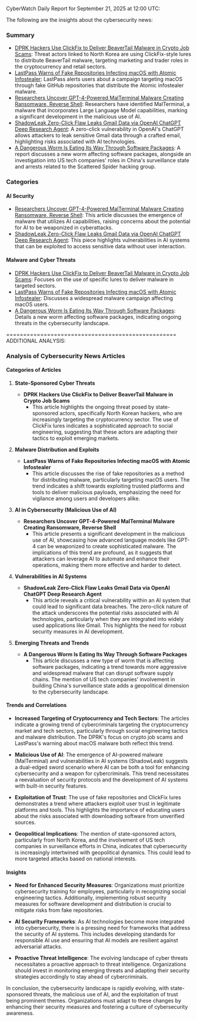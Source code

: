 CyberWatch Daily Report for September 21, 2025 at 12:00 UTC:

The following are the insights about the cybersecurity news:

### Summary
- [DPRK Hackers Use ClickFix to Deliver BeaverTail Malware in Crypto Job Scams](https://thehackernews.com/2025/09/dprk-hackers-use-clickfix-to-deliver.html): Threat actors linked to North Korea are using ClickFix-style lures to distribute BeaverTail malware, targeting marketing and trader roles in the cryptocurrency and retail sectors.
- [LastPass Warns of Fake Repositories Infecting macOS with Atomic Infostealer](https://thehackernews.com/2025/09/lastpass-warns-of-fake-repositories.html): LastPass alerts users about a campaign targeting macOS through fake GitHub repositories that distribute the Atomic infostealer malware.
- [Researchers Uncover GPT-4-Powered MalTerminal Malware Creating Ransomware, Reverse Shell](https://thehackernews.com/2025/09/researchers-uncover-gpt-4-powered.html): Researchers have identified MalTerminal, a malware that incorporates Large Language Model capabilities, marking a significant development in the malicious use of AI.
- [ShadowLeak Zero-Click Flaw Leaks Gmail Data via OpenAI ChatGPT Deep Research Agent](https://thehackernews.com/2025/09/shadowleak-zero-click-flaw-leaks-gmail.html): A zero-click vulnerability in OpenAI's ChatGPT allows attackers to leak sensitive Gmail data through a crafted email, highlighting risks associated with AI technologies.
- [A Dangerous Worm Is Eating Its Way Through Software Packages](https://www.wired.com/story/a-dangerous-worm-is-eating-its-way-through-software-packages/): A report discusses a new worm affecting software packages, alongside an investigation into US tech companies' roles in China's surveillance state and arrests related to the Scattered Spider hacking group.

### Categories
#### AI Security
- [Researchers Uncover GPT-4-Powered MalTerminal Malware Creating Ransomware, Reverse Shell](https://thehackernews.com/2025/09/researchers-uncover-gpt-4-powered.html): This article discusses the emergence of malware that utilizes AI capabilities, raising concerns about the potential for AI to be weaponized in cyberattacks.
- [ShadowLeak Zero-Click Flaw Leaks Gmail Data via OpenAI ChatGPT Deep Research Agent](https://thehackernews.com/2025/09/shadowleak-zero-click-flaw-leaks-gmail.html): This piece highlights vulnerabilities in AI systems that can be exploited to access sensitive data without user interaction.

#### Malware and Cyber Threats
- [DPRK Hackers Use ClickFix to Deliver BeaverTail Malware in Crypto Job Scams](https://thehackernews.com/2025/09/dprk-hackers-use-clickfix-to-deliver.html): Focuses on the use of specific lures to deliver malware in targeted sectors.
- [LastPass Warns of Fake Repositories Infecting macOS with Atomic Infostealer](https://thehackernews.com/2025/09/lastpass-warns-of-fake-repositories.html): Discusses a widespread malware campaign affecting macOS users.
- [A Dangerous Worm Is Eating Its Way Through Software Packages](https://www.wired.com/story/a-dangerous-worm-is-eating-its-way-through-software-packages/): Details a new worm affecting software packages, indicating ongoing threats in the cybersecurity landscape.

==================================================
ADDITIONAL ANALYSIS:

### Analysis of Cybersecurity News Articles

#### Categories of Articles

1. **State-Sponsored Cyber Threats**
   - **DPRK Hackers Use ClickFix to Deliver BeaverTail Malware in Crypto Job Scams**
     - This article highlights the ongoing threat posed by state-sponsored actors, specifically North Korean hackers, who are increasingly targeting the cryptocurrency sector. The use of ClickFix lures indicates a sophisticated approach to social engineering, suggesting that these actors are adapting their tactics to exploit emerging markets.

2. **Malware Distribution and Exploits**
   - **LastPass Warns of Fake Repositories Infecting macOS with Atomic Infostealer**
     - This article discusses the rise of fake repositories as a method for distributing malware, particularly targeting macOS users. The trend indicates a shift towards exploiting trusted platforms and tools to deliver malicious payloads, emphasizing the need for vigilance among users and developers alike.

3. **AI in Cybersecurity (Malicious Use of AI)**
   - **Researchers Uncover GPT-4-Powered MalTerminal Malware Creating Ransomware, Reverse Shell**
     - This article presents a significant development in the malicious use of AI, showcasing how advanced language models like GPT-4 can be weaponized to create sophisticated malware. The implications of this trend are profound, as it suggests that attackers can leverage AI to automate and enhance their operations, making them more effective and harder to detect.

4. **Vulnerabilities in AI Systems**
   - **ShadowLeak Zero-Click Flaw Leaks Gmail Data via OpenAI ChatGPT Deep Research Agent**
     - This article reveals a critical vulnerability within an AI system that could lead to significant data breaches. The zero-click nature of the attack underscores the potential risks associated with AI technologies, particularly when they are integrated into widely used applications like Gmail. This highlights the need for robust security measures in AI development.

5. **Emerging Threats and Trends**
   - **A Dangerous Worm Is Eating Its Way Through Software Packages**
     - This article discusses a new type of worm that is affecting software packages, indicating a trend towards more aggressive and widespread malware that can disrupt software supply chains. The mention of US tech companies' involvement in building China's surveillance state adds a geopolitical dimension to the cybersecurity landscape.

#### Trends and Correlations

- **Increased Targeting of Cryptocurrency and Tech Sectors**: The articles indicate a growing trend of cybercriminals targeting the cryptocurrency market and tech sectors, particularly through social engineering tactics and malware distribution. The DPRK's focus on crypto job scams and LastPass's warning about macOS malware both reflect this trend.

- **Malicious Use of AI**: The emergence of AI-powered malware (MalTerminal) and vulnerabilities in AI systems (ShadowLeak) suggests a dual-edged sword scenario where AI can be both a tool for enhancing cybersecurity and a weapon for cybercriminals. This trend necessitates a reevaluation of security protocols and the development of AI systems with built-in security features.

- **Exploitation of Trust**: The use of fake repositories and ClickFix lures demonstrates a trend where attackers exploit user trust in legitimate platforms and tools. This highlights the importance of educating users about the risks associated with downloading software from unverified sources.

- **Geopolitical Implications**: The mention of state-sponsored actors, particularly from North Korea, and the involvement of US tech companies in surveillance efforts in China, indicates that cybersecurity is increasingly intertwined with geopolitical dynamics. This could lead to more targeted attacks based on national interests.

#### Insights

- **Need for Enhanced Security Measures**: Organizations must prioritize cybersecurity training for employees, particularly in recognizing social engineering tactics. Additionally, implementing robust security measures for software development and distribution is crucial to mitigate risks from fake repositories.

- **AI Security Frameworks**: As AI technologies become more integrated into cybersecurity, there is a pressing need for frameworks that address the security of AI systems. This includes developing standards for responsible AI use and ensuring that AI models are resilient against adversarial attacks.

- **Proactive Threat Intelligence**: The evolving landscape of cyber threats necessitates a proactive approach to threat intelligence. Organizations should invest in monitoring emerging threats and adapting their security strategies accordingly to stay ahead of cybercriminals.

In conclusion, the cybersecurity landscape is rapidly evolving, with state-sponsored threats, the malicious use of AI, and the exploitation of trust being prominent themes. Organizations must adapt to these changes by enhancing their security measures and fostering a culture of cybersecurity awareness.